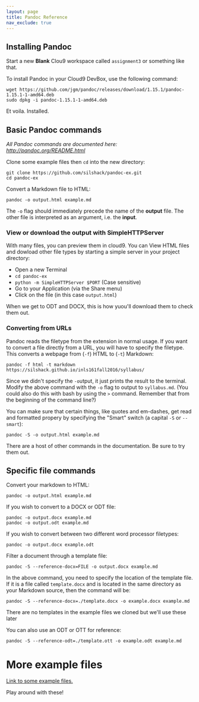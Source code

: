 ```yaml
---
layout: page
title: Pandoc Reference
nav_exclude: true
---
```


## Installing Pandoc

Start a new **Blank** Clou9 workspace called `assignment3` or something like that.

To install Pandoc in your Cloud9 DevBox, use the following command:

```
wget https://github.com/jgm/pandoc/releases/download/1.15.1/pandoc-1.15.1-1-amd64.deb
sudo dpkg -i pandoc-1.15.1-1-amd64.deb
```

Et voila. Installed. 

## Basic Pandoc commands

*All Pandoc commands are documented here: http://pandoc.org/README.html*

Clone some example files then `cd` into the new directory:

```
git clone https://github.com/silshack/pandoc-ex.git
cd pandoc-ex
```

Convert a Markdown file to HTML:

```
pandoc -o output.html example.md
```

The `-o` flag should immediately precede the name of the **output** file.  The other file is interpreted as an argument, i.e. the **input**.

### View or download the output with SimpleHTTPServer

With many files, you can preview them in cloud9.  You can View HTML files and dowload other file types by starting a simple server in your project directory:

* Open a new Terminal
* `cd pandoc-ex`
* `python -m SimpleHTTPServer $PORT` (Case sensitive)
* Go to your Application (via the Share menu)
* Click on the file (in this case `output.html`)

When we get to ODT and DOCX, this is how yuou'll download them to check them out.

### Converting from URLs

Pandoc reads the filetype from the extension in normal usage. 
If you want to convert a file directly from a URL, you will have to specify the filetype. This converts a webpage from (`-f`) HTML to (`-t`) Markdown:

```
pandoc -f html -t markdown https://silshack.github.io/inls161fall2016/syllabus/
```

Since we didn't specify the `-o`utput, it just prints the result to the terminal.  Modify the above command with the `-o` flag to output to `syllabus.md`. (You could also do this with bash by using the `>` command. Remember that from the beginning of the command line?)

You can make sure that certain things, like quotes and em-dashes, get read and formatted propery by specifying the "Smart" switch (a capital `-S` or `--smart`):

```
pandoc -S -o output.html example.md
```

There are a host of other commands in the documentation. Be sure to try them out. 

## Specific file commands

Convert your markdown to HTML:

```
pandoc -o output.html example.md
```

If you wish to convert to a DOCX or ODT file:

```
pandoc -o output.docx example.md
pandoc -o output.odt example.md
```

If you wish to convert between two different word processor filetypes:

```
pandoc -o output.docx example.odt
```

Filter a document through a template file:

```
pandoc -S --reference-docx=FILE -o output.docx example.md
``` 

In the above command, you need to specify the location of the template file. 
If it is a file called `template.docx` and is located in the same directory as your Markdown source, then the command will be:

```
pandoc -S --reference-docx=./template.docx -o example.docx example.md
```

There are no templates in the example files we cloned but we'll use these later

You can also use an ODT or OTT for reference:

```
pandoc -S --reference-odt=./template.ott -o example.odt example.md
```

# More example files

<a href="{{ site.baseurl }}/refsheets/examples/#formatted-text-files" target="_blank">Link to some example files.</a>

Play around with these!